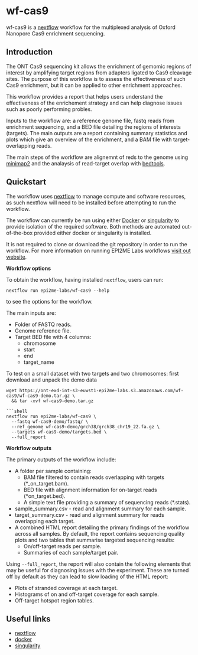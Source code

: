 # wf-cas9

wf-cas9 is a [nextflow](https://www.nextflow.io/) workflow
for the multiplexed analysis of Oxford Nanopore Cas9 enrichment sequencing. 
## Introduction
The ONT Cas9 sequencing kit allows the enrichment of gemomic
regions of interest by amplifying target regions from adapters ligated to Cas9 cleavage sites.
The purpose of this workflow is to assess the effectiveness of such Cas9 enrichment, 
but it can be applied to other enrichment approaches. 

This workflow provides a report that helps users understand the effectiveness 
of the enrichement strategy and can help diagnose issues such as poorly performing probles.

Inputs to the workflow are: a reference genome file, fastq reads from enrichment sequencing,
and a BED file detailing the regions of interests (targets).
The main outputs are a report containing summary statistics and plots which give an overview of 
the enrichment, and a BAM file with target-overlapping reads.

The main steps of the workflow are alignemnt of reds to the genome using 
[minimap2](https://github.com/lh3/minimap2) and the analaysis
of read-target overlap with [bedtools](https://github.com/arq5x/bedtools2).


## Quickstart

The workflow uses [nextflow](https://www.nextflow.io/) to manage compute and
software resources, as such nextflow will need to be installed before attempting
to run the workflow.

The workflow can currently be run using either
[Docker](https://www.docker.com/products/docker-desktop) or
[singularity](https://docs.sylabs.io/guides/latest/user-guide/) to provide isolation of
the required software. Both methods are automated out-of-the-box provided
either docker or singularity is installed.

It is not required to clone or download the git repository in order to run the workflow.
For more information on running EPI2ME Labs workflows [visit out website](https://labs.epi2me.io/wfindex).

**Workflow options**

To obtain the workflow, having installed `nextflow`, users can run:

```
nextflow run epi2me-labs/wf-cas9 --help
```
to see the options for the workflow.

The main inputs are:
* Folder of FASTQ reads.
* Genome reference file.
* Target BED file with 4 columns:
  * chromosome
  * start
  * end
  * target_name


To test on a small dataset with two targets and two chromosomes:
first download and unpack the demo data
```shell
wget https://ont-exd-int-s3-euwst1-epi2me-labs.s3.amazonaws.com/wf-cas9/wf-cas9-demo.tar.gz \
  && tar -xvf wf-cas9-demo.tar.gz

```shell
nextflow run epi2me-labs/wf-cas9 \
  --fastq wf-cas9-demo/fastq/ \
  --ref_genome wf-cas9-demo/grch38/grch38_chr19_22.fa.gz \
  --targets wf-cas9-demo/targets.bed \
  --full_report
```

**Workflow outputs**

The primary outputs of the workflow include:

* A folder per sample containing:
  * BAM file filtered to contain reads overlapping with targets (*_on_target.bam).
  * BED file with alignment information for on-target reads (*on_target.bed).
  * A simple text file providing a summary of sequencing reads (*.stats).
* sample_summary.csv - read and alignment summary for each sample.
* target_summary.csv - read and alignment summary for reads overlapping each target.
* A combined HTML report detailing the primary findings of the workflow across all samples.
By default, the report contains sequencing quality plots and two tables that summarise targeted sequencing results:
  * On/off-target reads per sample.
  * Summaries of each sample/target pair.

Using `--full_report`, the report will also contain the following elements that may be useful for
diagnosing issues with the experiment. These are turned off by default as they can lead to slow loading of the
HTML report:
* Plots of stranded coverage at each target.
* Histograms of on and off-target coverage for each sample.
* Off-target hotspot region tables.
## Useful links

* [nextflow](https://www.nextflow.io/)
* [docker](https://www.docker.com/products/docker-desktop)
* [singularity](https://docs.sylabs.io/guides/3.5/user-guide/introduction.html)